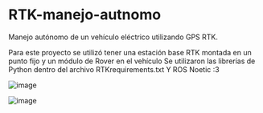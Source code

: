 # RTK-manejo-autnomo
Manejo autónomo de un vehículo eléctrico utilizando GPS RTK.

Para este proyecto se utilizó tener una estación base RTK montada en un punto fijo y un módulo de Rover en el vehículo
Se utilizaron las librerías de Python dentro del archivo RTKrequirements.txt
Y ROS Noetic
:3

![image](https://github.com/DavidML8/RTK-manejo-autnomo/assets/132953627/f6950c89-c5c2-4ec7-86c6-2e0b1a259bfb)

![image](https://github.com/DavidML8/RTK-manejo-autnomo/assets/132953627/0312ea90-3285-4fa9-9339-16fc982a0f1a)
